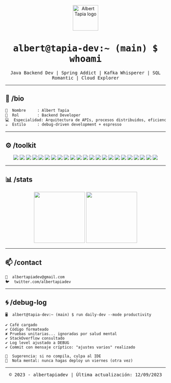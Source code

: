 <!-- 🟢 INICIO DE TERMINAL STYLED README 🟢 -->

<p align="center">
  <img src="https://cdn-icons-png.flaticon.com/512/7069/7069922.png" width="80" alt="Albert Tapia logo" />
</p>

<h1 align="center">
  <samp>albert@tapia-dev:~ (main) $ whoami</samp>
</h1>

<p align="center">
  <samp>Java Backend Dev | Spring Addict | Kafka Whisperer | SQL Romantic | Cloud Explorer</samp>
</p>

---

## 🧬 /bio

```bash
👤  Nombre     : Albert Tapia
🎯  Rol        : Backend Developer
💻  Especialidad: Arquitectura de APIs, procesos distribuidos, eficiencia técnica
☕  Estilo     : debug-driven development + espresso
```

---

## ⚙️ /toolkit

<p align="center">

<!-- Lenguajes -->
<img src="https://img.shields.io/badge/Java-05122A?style=flat&logo=openjdk" />
<img src="https://img.shields.io/badge/SQL-05122A?style=flat&logo=mysql" />
<img src="https://img.shields.io/badge/Bash-05122A?style=flat&logo=gnubash" />
<img src="https://img.shields.io/badge/GraphQL-05122A?style=flat&logo=graphql" />

<!-- Frameworks -->
<img src="https://img.shields.io/badge/Spring_Boot-05122A?style=flat&logo=spring-boot" />
<img src="https://img.shields.io/badge/Hibernate-05122A?style=flat&logo=hibernate" />
<img src="https://img.shields.io/badge/Kafka-05122A?style=flat&logo=apache-kafka" />
<img src="https://img.shields.io/badge/JUnit5-05122A?style=flat&logo=testing-library" />

<!-- DevOps -->
<img src="https://img.shields.io/badge/Docker-05122A?style=flat&logo=docker" />
<img src="https://img.shields.io/badge/Kubernetes-05122A?style=flat&logo=kubernetes" />
<img src="https://img.shields.io/badge/Swagger-05122A?style=flat&logo=swagger" />
<img src="https://img.shields.io/badge/SonarQube-05122A?style=flat&logo=sonarqube" />

<!-- Bases de Datos -->
<img src="https://img.shields.io/badge/PostgreSQL-05122A?style=flat&logo=postgresql" />
<img src="https://img.shields.io/badge/MongoDB-05122A?style=flat&logo=mongodb" />
<img src="https://img.shields.io/badge/Oracle-05122A?style=flat&logo=oracle" />
<img src="https://img.shields.io/badge/MySQL-05122A?style=flat&logo=mysql" />

<!-- Cloud -->
<img src="https://img.shields.io/badge/AWS-05122A?style=flat&logo=amazonaws" />
<img src="https://img.shields.io/badge/Azure-05122A?style=flat&logo=microsoft-azure" />
<img src="https://img.shields.io/badge/Heroku-05122A?style=flat&logo=heroku" />

<!-- Herramientas -->
<img src="https://img.shields.io/badge/Postman-05122A?style=flat&logo=postman" />
<img src="https://img.shields.io/badge/GitHub-05122A?style=flat&logo=github" />
<img src="https://img.shields.io/badge/GitLab-05122A?style=flat&logo=gitlab" />
<img src="https://img.shields.io/badge/Bitbucket-05122A?style=flat&logo=bitbucket" />

</p>

---

## 📊 /stats

<p align="center">
  <img height="160em" src="https://github-readme-stats.vercel.app/api?username=albertapiadev&show_icons=true&theme=github_dark&hide_border=true&count_private=true" />
  <img height="160em" src="https://github-readme-stats.vercel.app/api/top-langs/?username=albertapiadev&layout=compact&theme=github_dark&hide_border=true" />
</p>

---

## 📫 /contact

```bash
📧  albertapiadev@gmail.com
🐦  twitter.com/albertapiadev
```

---

## 🌀 /debug-log

```
🖥️  albert@tapia-dev:~ (main) $ run daily-dev --mode productivity

✔ Café cargado
✔ Código formateado
✘ Pruebas unitarias... ignoradas por salud mental
✔ StackOverflow consultado
✔ Log level ajustado a DEBUG
✔ Commit con mensaje críptico: "ajustes varios" realizado

🧠  Sugerencia: si no compila, culpa al IDE
💬  Nota mental: nunca hagas deploy un viernes (otra vez)
```

---

<p align="center">
  <samp>© 2023 - albertapiadev | Última actualización: 12/09/2023</samp>
</p>

<!-- 🔴 FIN DE TERMINAL STYLED README 🔴 -->
